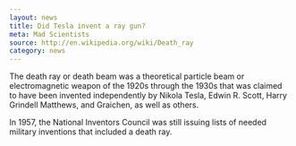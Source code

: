 ```yaml
---
layout: news
title: Did Tesla invent a ray gun?
meta: Mad Scientists
source: http://en.wikipedia.org/wiki/Death_ray
category: news
---
```


The death ray or death beam was a theoretical particle beam or electromagnetic weapon of the 1920s through the 1930s that was claimed to have been invented independently by Nikola Tesla, Edwin R. Scott, Harry Grindell Matthews, and Graichen, as well as others. 

In 1957, the National Inventors Council was still issuing lists of needed military inventions that included a death ray.